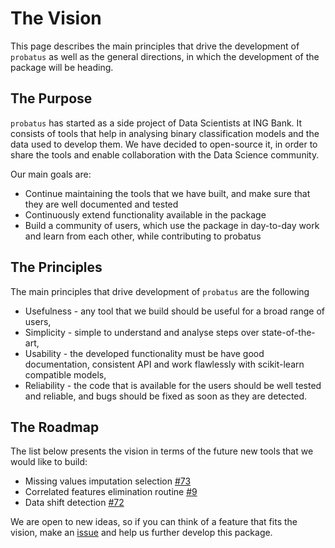 # The Vision

This page describes the main principles that drive the development of `probatus` as well as the general directions, in which the development of the package will be heading.

## The Purpose

`probatus` has started as a side project of Data Scientists at ING Bank. 
It consists of tools that help in analysing binary classification models and the data used to develop them.
We have decided to open-source it, in order to share the tools and enable collaboration with the Data Science community.

Our main goals are:

- Continue maintaining the tools that we have built, and make sure that they are well documented and tested
- Continuously extend functionality available in the package
- Build a community of users, which use the package in day-to-day work and learn from each other, while contributing to probatus

## The Principles

The main principles that drive development of `probatus` are the following

- Usefulness - any tool that we build should be useful for a broad range of users,
- Simplicity - simple to understand and analyse steps over state-of-the-art,
- Usability - the developed functionality must be have good documentation, consistent API and work flawlessly with scikit-learn compatible models,
- Reliability - the code that is available for the users should be well tested and reliable, and bugs should be fixed as soon as they are detected.

## The Roadmap

The list below presents the vision in terms of the future new tools that we would like to build:

- Missing values imputation selection [#73](https://github.com/ing-bank/probatus/issues/73)
- Correlated features elimination routine [#9](https://github.com/ing-bank/probatus/issues/9)
- Data shift detection [#72](https://github.com/ing-bank/probatus/issues/72)

We are open to new ideas, so if you can think of a feature that fits the vision, make an [issue](https://github.com/ing-bank/probatus/issues) and help us further develop this package.